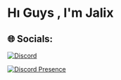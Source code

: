 # Hı Guys , I'm Jalix
## 🌐 Socials:
[![Discord](https://img.shields.io/badge/Discord-%237289DA.svg?logo=discord&logoColor=white)](https://discord.gg/katedral)

[![Discord Presence](https://lanyard-profile-readme.vercel.app/api/622578183606108161?theme=darkt&bg=000000&animated=true&hideDiscrim=true&borderRadius=30px&idleMessage=Probably%20doing%20something%20else)](https://discord.com/users/622578183606108161)
